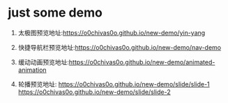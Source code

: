 # just some demo


1. 太极图预览地址:https://o0chivas0o.github.io/new-demo/yin-yang

2. 快捷导航栏预览地址:https://o0chivas0o.github.io/new-demo/nav-demo

3. 缓动动画预览地址:https://o0chivas0o.github.io/new-demo/animated-animation

4. 轮播预览地址:
https://o0chivas0o.github.io/new-demo/slide/slide-1
https://o0chivas0o.github.io/new-demo/slide/slide-2
